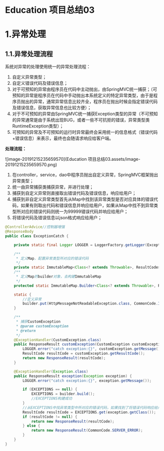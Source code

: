 # Education 项目总结03

# 1.异常处理

## 1.1.异常处理流程

系统对异常的处理使用统一的异常处理流程：

1. 自定义异常类型；
2. 自定义错误代码及错误信息；
3. 对于可预知的异常由程序员在代码中主动抛出，由SpringMVC统一捕获；（可预知的异常是程序员在代码中手动抛出本系统定义的特定异常类型，由于是程序员抛出的异常，通常异常信息比较齐全，程序员在抛出时候会指定错误代码及错误信息，获取异常信息也比较方便）；
4. 对于不可预知的异常由SpringMVC统一捕获Exception类型的异常（不可预知的异常通常是由于系统出现BUG，或者一些不可抗拒的错误，异常类型类RuntimeException类型）；
5. 可预知的异常及不可预知的运行时异常最终会采用统一的信息格式（错误代码+错误信息）来表示，最终也会随请求响应给客户端。



**处理流程：**

![image-20191215235659570](Education 项目总结03.assets/image-20191215235659570.png)

1. 在controller，service，dao中程序员抛出自定义异常，SpringMVC框架抛出异常类型；
2. 统一由异常捕获类捕获异常，并进行处理；
3. 捕获到自定义异常则直接取出错误代码及错误信息，响应给用户；
4. 捕获到非自定义异常类型首先从Map中找到该异常类型是否对应具体的错误代码，如果有则取出代码和错误信息并响应给用户，如果从Map中找不到异常类型所对应的错误代码则统一为99999错误代码并响应给用户；
5. 将错误代码及错误信息以json格式响应给用户；

~~~java
@ControllerAdvice//控制器增强
@ResponseBody
public class ExceptionCatch {

    private static final Logger LOGGER = LoggerFactory.getLogger(ExceptionCatch.class);

    /**
     * 定义Map，配置异常类型所对应的错误代码
     */
    private static ImmutableMap<Class<? extends Throwable>, ResultCode> EXCEPTIONS;
    /**
     * 定义Map的builder对象，去构建ImmutableMap
     */
    protected static ImmutableMap.Builder<Class<? extends Throwable>, ResultCode> builder = ImmutableMap.builder();

    static {
        //定义异常
        builder.put(HttpMessageNotReadableException.class, CommonCode.INVALID_PARAM);
    }

    /**
     * 捕获CustomException
     * @param customException
     * @return
     */
    @ExceptionHandler(CustomException.class)
    public ResponseResult customException(CustomException customException) {
        LOGGER.error("catch exception:{}", customException.getMessage());
        ResultCode resultCode = customException.getResultCode();
        return new ResponseResult(resultCode);
    }

    @ExceptionHandler(Exception.class)
    public ResponseResult exception(Exception exception) {
        LOGGER.error("catch exception:{}", exception.getMessage());

        if (EXCEPTIONS == null) {
            EXCEPTIONS = builder.build();
            //EXCEPTIONS构建成功
        }
        //从EXCEPTIONS中找异常类型中所对应的错误代码，如果找到了将错误代码响应给用户，如果找不到给用户响应99999
        ResultCode resultCode = EXCEPTIONS.get(exception.getClass());
        if (resultCode != null) {
            return new ResponseResult(resultCode);
        } else {
            return new ResponseResult(CommonCode.SERVER_ERROR);
        }
    }
}
~~~



